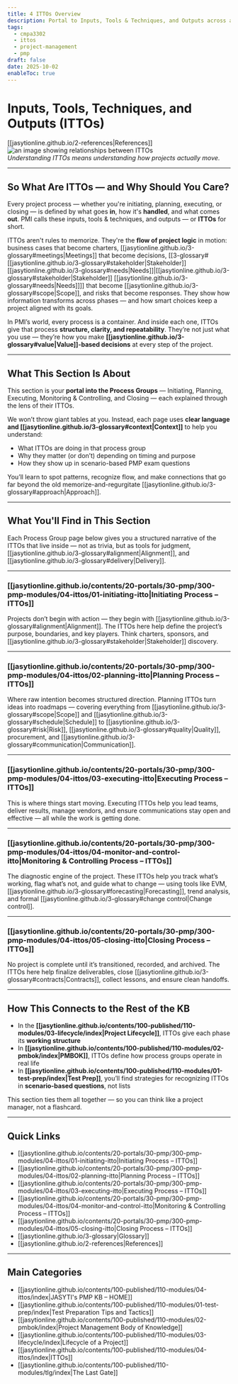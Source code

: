 ```yaml
---
title: 4 ITTOs Overview
description: Portal to Inputs, Tools & Techniques, and Outputs across all project management process groups.
tags:
  - cmpa3302
  - ittos
  - project-management
  - pmp
draft: false
date: 2025-10-02
enableToc: true
---
```


# Inputs, Tools, Techniques, and Outputs (ITTOs)  
[[jasytionline.github.io/2-references|References]]  
![an image showing relationships between ITTOs](jasytionline.github.io/assets/images/modules/itto-index.png)  
*Understanding ITTOs means understanding how projects actually move.*

---
## So What Are ITTOs — and Why Should You Care?

Every project process — whether you're initiating, planning, executing, or closing — is defined by what goes **in**, how it's **handled**, and what comes **out**. PMI calls these inputs, tools & techniques, and outputs — or **ITTOs** for short.

ITTOs aren't rules to memorize. They're the **flow of project logic** in motion: business cases that become charters, [[jasytionline.github.io/3-glossary#meetings|Meetings]] that become decisions, [[3-glossary#[[jasytionline.github.io/3-glossary#stakeholder|Stakeholder]] [[jasytionline.github.io/3-glossary#needs|Needs]]|[[jasytionline.github.io/3-glossary#stakeholder|Stakeholder]] [[jasytionline.github.io/3-glossary#needs|Needs]]]] that become [[jasytionline.github.io/3-glossary#scope|Scope]], and risks that become responses. They show how information transforms across phases — and how smart choices keep a project aligned with its goals.

In PMI’s world, every process is a container. And inside each one, ITTOs give that process **structure, clarity, and repeatability**. They’re not just what you use — they’re how you make **[[jasytionline.github.io/3-glossary#value|Value]]-based decisions** at every step of the project.

---

## What This Section Is About

This section is your **portal into the Process Groups** — Initiating, Planning, Executing, Monitoring & Controlling, and Closing — each explained through the lens of their ITTOs.

We won’t throw giant tables at you. Instead, each page uses **clear language and [[jasytionline.github.io/3-glossary#context|Context]]** to help you understand:

- What ITTOs are doing in that process group
- Why they matter (or don’t) depending on timing and purpose
- How they show up in scenario-based PMP exam questions

You’ll learn to spot patterns, recognize flow, and make connections that go far beyond the old memorize-and-regurgitate [[jasytionline.github.io/3-glossary#approach|Approach]].

---

## What You'll Find in This Section

Each Process Group page below gives you a structured narrative of the ITTOs that live inside — not as trivia, but as tools for judgment, [[jasytionline.github.io/3-glossary#alignment|Alignment]], and [[jasytionline.github.io/3-glossary#delivery|Delivery]].

---

### [[jasytionline.github.io/contents/20-portals/30-pmp/300-pmp-modules/04-ittos/01-initiating-itto|Initiating Process – ITTOs]]  
Projects don’t begin with action — they begin with [[jasytionline.github.io/3-glossary#alignment|Alignment]]. The ITTOs here help define the project’s purpose, boundaries, and key players. Think charters, sponsors, and [[jasytionline.github.io/3-glossary#stakeholder|Stakeholder]] discovery.

---

### [[jasytionline.github.io/contents/20-portals/30-pmp/300-pmp-modules/04-ittos/02-planning-itto|Planning Process – ITTOs]]  
Where raw intention becomes structured direction. Planning ITTOs turn ideas into roadmaps — covering everything from [[jasytionline.github.io/3-glossary#scope|Scope]] and [[jasytionline.github.io/3-glossary#schedule|Schedule]] to [[jasytionline.github.io/3-glossary#risk|Risk]], [[jasytionline.github.io/3-glossary#quality|Quality]], procurement, and [[jasytionline.github.io/3-glossary#communication|Communication]].

---

### [[jasytionline.github.io/contents/20-portals/30-pmp/300-pmp-modules/04-ittos/03-executing-itto|Executing Process – ITTOs]]  
This is where things start moving. Executing ITTOs help you lead teams, deliver results, manage vendors, and ensure communications stay open and effective — all while the work is getting done.

---

### [[jasytionline.github.io/contents/20-portals/30-pmp/300-pmp-modules/04-ittos/04-monitor-and-control-itto|Monitoring & Controlling Process – ITTOs]]  
The diagnostic engine of the project. These ITTOs help you track what’s working, flag what’s not, and guide what to change — using tools like EVM, [[jasytionline.github.io/3-glossary#forecasting|Forecasting]], trend analysis, and formal [[jasytionline.github.io/3-glossary#change control|Change control]].

---

### [[jasytionline.github.io/contents/20-portals/30-pmp/300-pmp-modules/04-ittos/05-closing-itto|Closing Process – ITTOs]]  
No project is complete until it’s transitioned, recorded, and archived. The ITTOs here help finalize deliverables, close [[jasytionline.github.io/3-glossary#contracts|Contracts]], collect lessons, and ensure clean handoffs.

---

## How This Connects to the Rest of the KB

- In the **[[jasytionline.github.io/contents/100-published/110-modules/03-lifecycle/index|Project Lifecycle]]**, ITTOs give each phase its **working structure**
- In **[[jasytionline.github.io/contents/100-published/110-modules/02-pmbok/index|PMBOK]]**, ITTOs define how process groups operate in real life  
- In **[[jasytionline.github.io/contents/100-published/110-modules/01-test-prep/index|Test Prep]]**, you’ll find strategies for recognizing ITTOs in **scenario-based questions**, not lists

This section ties them all together — so you can think like a project manager, not a flashcard.

---

## Quick Links

- [[jasytionline.github.io/contents/20-portals/30-pmp/300-pmp-modules/04-ittos/01-initiating-itto|Initiating Process – ITTOs]]
- [[jasytionline.github.io/contents/20-portals/30-pmp/300-pmp-modules/04-ittos/02-planning-itto|Planning Process – ITTOs]]
- [[jasytionline.github.io/contents/20-portals/30-pmp/300-pmp-modules/04-ittos/03-executing-itto|Executing Process – ITTOs]]
- [[jasytionline.github.io/contents/20-portals/30-pmp/300-pmp-modules/04-ittos/04-monitor-and-control-itto|Monitoring & Controlling Process – ITTOs]]
- [[jasytionline.github.io/contents/20-portals/30-pmp/300-pmp-modules/04-ittos/05-closing-itto|Closing Process – ITTOs]]
- [[jasytionline.github.io/3-glossary|Glossary]]
- [[jasytionline.github.io/2-references|References]]

---

## Main Categories

- [[jasytionline.github.io/contents/100-published/110-modules/04-ittos/index|JASYTI's PMP KB – HOME]]
- [[jasytionline.github.io/contents/100-published/110-modules/01-test-prep/index|Test Preparation Tips and Tactics]]
- [[jasytionline.github.io/contents/100-published/110-modules/02-pmbok/index|Project Management Body of Knowledge]]
- [[jasytionline.github.io/contents/100-published/110-modules/03-lifecycle/index|Lifecycle of a Project]]
- [[jasytionline.github.io/contents/100-published/110-modules/04-ittos/index|ITTOs]]
- [[jasytionline.github.io/contents/100-published/110-modules/tlg/index|The Last Gate]]
